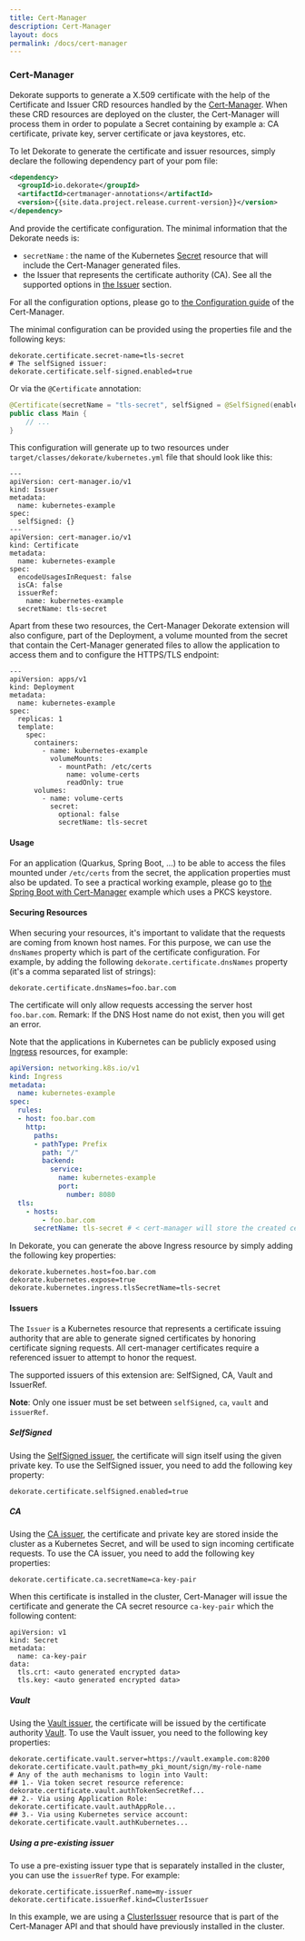 ```yaml
---
title: Cert-Manager
description: Cert-Manager
layout: docs
permalink: /docs/cert-manager
---
```

### Cert-Manager

Dekorate supports to generate a X.509 certificate with the help of the Certificate and Issuer CRD resources handled by the [Cert-Manager](https://cert-manager.io/). When these CRD resources are deployed on the cluster, the Cert-Manager will process them in order to populate a Secret containing by example a: CA certificate, private key, server certificate or java keystores, etc.

To let Dekorate to generate the certificate and issuer resources, simply declare the following dependency part of your pom file:

```xml
<dependency>
  <groupId>io.dekorate</groupId>
  <artifactId>certmanager-annotations</artifactId>
  <version>{{site.data.project.release.current-version}}</version>
</dependency>
```

And provide the certificate configuration. The minimal information that the Dekorate needs is:
- `secretName` : the name of the Kubernetes [Secret](https://kubernetes.io/docs/concepts/configuration/secret/) resource that will include the Cert-Manager generated files.
- the Issuer that represents the certificate authority (CA). See all the supported options in [the Issuer](#issuers) section.

For all the configuration options, please go to [the Configuration guide](https://dekorate.io/configuration-guide/#cert-manager) of the Cert-Manager.

The minimal configuration can be provided using the properties file and the following keys:

```
dekorate.certificate.secret-name=tls-secret
# The selfSigned issuer:
dekorate.certificate.self-signed.enabled=true
```

Or via the `@Certificate` annotation:

```java
@Certificate(secretName = "tls-secret", selfSigned = @SelfSigned(enabled = true))
public class Main {
    // ...
}
```

This configuration will generate up to two resources under `target/classes/dekorate/kubernetes.yml` file that should look like this:

```
---
apiVersion: cert-manager.io/v1
kind: Issuer
metadata:
  name: kubernetes-example
spec:
  selfSigned: {}
---
apiVersion: cert-manager.io/v1
kind: Certificate
metadata:
  name: kubernetes-example
spec:
  encodeUsagesInRequest: false
  isCA: false
  issuerRef:
    name: kubernetes-example
  secretName: tls-secret
```

Apart from these two resources, the Cert-Manager Dekorate extension will also configure, part of the Deployment, a volume mounted from the secret that contain the Cert-Manager generated files to allow the application to access them and to configure the HTTPS/TLS endpoint:

```
---
apiVersion: apps/v1
kind: Deployment
metadata:
  name: kubernetes-example
spec:
  replicas: 1
  template:
    spec:
      containers:
        - name: kubernetes-example
          volumeMounts:
            - mountPath: /etc/certs
              name: volume-certs
              readOnly: true
      volumes:
        - name: volume-certs
          secret:
            optional: false
            secretName: tls-secret
```

#### Usage

For an application (Quarkus, Spring Boot, ...) to be able to access the files mounted under `/etc/certs` from the secret, the application properties must also be updated. To see a practical working example, please go to [the Spring Boot with Cert-Manager](https://github.com/dekorateio/dekorate/tree/main/examples/spring-boot-with-certmanager-example) example which uses a PKCS keystore.

#### Securing Resources

When securing your resources, it's important to validate that the requests are coming from known host names. For this purpose, we can use the `dnsNames` property which is part of the certificate configuration. For example, by adding the following `dekorate.certificate.dnsNames` property (it's a comma separated list of strings):

```
dekorate.certificate.dnsNames=foo.bar.com
```

The certificate will only allow requests accessing the server host `foo.bar.com`. Remark: If the DNS Host name do not exist, then you will get an error.

Note that the applications in Kubernetes can be publicly exposed using [Ingress](https://kubernetes.io/docs/concepts/services-networking/ingress/) resources, for example:

```yaml
apiVersion: networking.k8s.io/v1
kind: Ingress
metadata:
  name: kubernetes-example
spec:
  rules:
  - host: foo.bar.com
    http:
      paths:
      - pathType: Prefix
        path: "/"
        backend:
          service:
            name: kubernetes-example
            port:
              number: 8080
  tls:
    - hosts:
        - foo.bar.com
      secretName: tls-secret # < cert-manager will store the created certificate in this secret.
```

In Dekorate, you can generate the above Ingress resource by simply adding the following key properties:
```
dekorate.kubernetes.host=foo.bar.com
dekorate.kubernetes.expose=true
dekorate.kubernetes.ingress.tlsSecretName=tls-secret
```

#### Issuers

The `Issuer` is a Kubernetes resource that represents a certificate issuing authority that are able to generate signed certificates by honoring certificate signing requests. All cert-manager certificates require a referenced issuer to attempt to honor the request.

The supported issuers of this extension are: SelfSigned, CA, Vault and IssuerRef. 

**Note**: Only one issuer must be set between `selfSigned`, `ca`, `vault` and `issuerRef`.

##### SelfSigned

Using the [SelfSigned issuer](https://cert-manager.io/docs/configuration/selfsigned/), the certificate will sign itself using the given private key.
To use the SelfSigned issuer, you need to add the following key property:
```
dekorate.certificate.selfSigned.enabled=true
```

##### CA

Using the [CA issuer](https://cert-manager.io/docs/configuration/ca/), the certificate and private key are stored inside the cluster as a Kubernetes Secret, and will be used to sign incoming certificate requests.
To use the CA issuer, you need to add the following key properties:

```
dekorate.certificate.ca.secretName=ca-key-pair
```

When this certificate is installed in the cluster, Cert-Manager will issue the certificate and generate the CA secret resource `ca-key-pair` which the following content:

```
apiVersion: v1
kind: Secret
metadata:
  name: ca-key-pair
data:
  tls.crt: <auto generated encrypted data>
  tls.key: <auto generated encrypted data>
```

##### Vault

Using the [Vault issuer](https://cert-manager.io/docs/configuration/vault/), the certificate will be issued by the certificate authority [Vault](https://www.vaultproject.io/).
To use the Vault issuer, you need to the following key properties:

```
dekorate.certificate.vault.server=https://vault.example.com:8200
dekorate.certificate.vault.path=my_pki_mount/sign/my-role-name
# Any of the auth mechanisms to login into Vault:
## 1.- Via token secret resource reference:
dekorate.certificate.vault.authTokenSecretRef...
## 2.- Via using Application Role:
dekorate.certificate.vault.authAppRole...
## 3.- Via using Kubernetes service account:
dekorate.certificate.vault.authKubernetes...
```

##### Using a pre-existing issuer

To use a pre-existing issuer type that is separately installed in the cluster, you can use the `issuerRef` type. For example:

```
dekorate.certificate.issuerRef.name=my-issuer
dekorate.certificate.issuerRef.kind=ClusterIssuer
```

In this example, we are using a [ClusterIssuer](https://cert-manager.io/docs/concepts/issuer/) resource that is part of the Cert-Manager API and that should have previously installed in the cluster.
